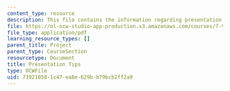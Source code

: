 ```yaml
---
content_type: resource
description: This file contains the information regarding presentation tips.
file: https://ol-ocw-studio-app-production.s3.amazonaws.com/courses/7-91j-foundations-of-computational-and-systems-biology-spring-2014/739210581c47ea8e629bb79bcb2ff2a9_MIT7_91JS14_Present_tips.pdf
file_type: application/pdf
learning_resource_types: []
parent_title: Project
parent_type: CourseSection
resourcetype: Document
title: Presentation Tips
type: OCWFile
uid: 73921058-1c47-ea8e-629b-b79bcb2ff2a9
---
```

